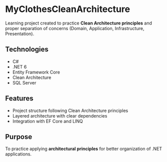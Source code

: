 # MyClothesCleanArchitecture

Learning project created to practice **Clean Architecture principles** and proper separation of concerns (Domain, Application, Infrastructure, Presentation).

## Technologies
- C#
- .NET 6
- Entity Framework Core
- Clean Architecture
- SQL Server

## Features
- Project structure following Clean Architecture principles
- Layered architecture with clear dependencies
- Integration with EF Core and LINQ

## Purpose
To practice applying **architectural principles** for better organization of .NET applications.

